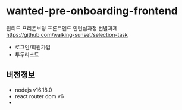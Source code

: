 # wanted-pre-onboarding-frontend
원티드 프리온보딩 프론트엔드 인턴십과정 선발과제    
https://github.com/walking-sunset/selection-task
- 로그인/회원가입
- 투두리스트

## 버전정보
- nodejs v16.18.0
- react router dom v6
- 